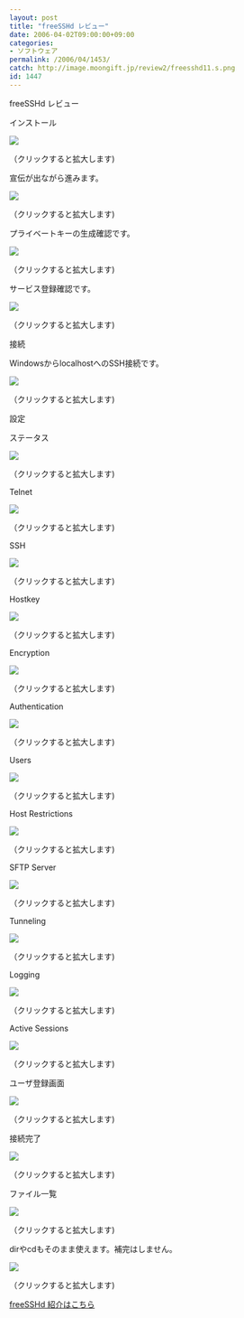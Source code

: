```yaml
---
layout: post
title: "freeSSHd レビュー"
date: 2006-04-02T09:00:00+09:00
categories:
- ソフトウェア
permalink: /2006/04/1453/
catch: http://image.moongift.jp/review2/freesshd11.s.png
id: 1447
---
```

freeSSHd レビュー  
<!--more-->

インストール

  

[![](http://image.moongift.jp/review2/freesshd1.s.png)](http://image.moongift.jp/review2/freesshd1.png)  
  
（クリックすると拡大します)

  

宣伝が出ながら進みます。

  

[![](http://image.moongift.jp/review2/freesshd2.s.png)](http://image.moongift.jp/review2/freesshd2.png)  
  
（クリックすると拡大します)

  

プライベートキーの生成確認です。

  

[![](http://image.moongift.jp/review2/freesshd3.s.png)](http://image.moongift.jp/review2/freesshd3.png)  
  
（クリックすると拡大します)

  

サービス登録確認です。

  

[![](http://image.moongift.jp/review2/freesshd4.s.png)](http://image.moongift.jp/review2/freesshd4.png)  
  
（クリックすると拡大します)

  

接続

  

WindowsからlocalhostへのSSH接続です。

  

[![](http://image.moongift.jp/review2/freesshd5.s.png)](http://image.moongift.jp/review2/freesshd5.png)  
  
（クリックすると拡大します)

  

設定

  

ステータス

  

[![](http://image.moongift.jp/review2/freesshd6.s.png)](http://image.moongift.jp/review2/freesshd6.png)  
  
（クリックすると拡大します)

  

Telnet

  

[![](http://image.moongift.jp/review2/freesshd7.s.png)](http://image.moongift.jp/review2/freesshd7.png)  
  
（クリックすると拡大します)

  

SSH

  

[![](http://image.moongift.jp/review2/freesshd8.s.png)](http://image.moongift.jp/review2/freesshd8.png)  
  
（クリックすると拡大します)

  

Hostkey

  

[![](http://image.moongift.jp/review2/freesshd9.s.png)](http://image.moongift.jp/review2/freesshd9.png)  
  
（クリックすると拡大します)

  

Encryption

  

[![](http://image.moongift.jp/review2/freesshd10.s.png)](http://image.moongift.jp/review2/freesshd10.png)  
  
（クリックすると拡大します)

  

Authentication

  

[![](http://image.moongift.jp/review2/freesshd11.s.png)](http://image.moongift.jp/review2/freesshd11.png)  
  
（クリックすると拡大します)

  

Users

  

[![](http://image.moongift.jp/review2/freesshd12.s.png)](http://image.moongift.jp/review2/freesshd12.png)  
  
（クリックすると拡大します)

  

Host Restrictions

  

[![](http://image.moongift.jp/review2/freesshd13.s.png)](http://image.moongift.jp/review2/freesshd13.png)  
  
（クリックすると拡大します)

  

SFTP Server

  

[![](http://image.moongift.jp/review2/freesshd14.s.png)](http://image.moongift.jp/review2/freesshd14.png)  
  
（クリックすると拡大します)

  

Tunneling

  

[![](http://image.moongift.jp/review2/freesshd15.s.png)](http://image.moongift.jp/review2/freesshd15.png)  
  
（クリックすると拡大します)

  

Logging

  

[![](http://image.moongift.jp/review2/freesshd16.s.png)](http://image.moongift.jp/review2/freesshd16.png)  
  
（クリックすると拡大します)

  

Active Sessions

  

[![](http://image.moongift.jp/review2/freesshd17.s.png)](http://image.moongift.jp/review2/freesshd17.png)  
  
（クリックすると拡大します)

  

ユーザ登録画面

  

[![](http://image.moongift.jp/review2/freesshd18.s.png)](http://image.moongift.jp/review2/freesshd18.png)  
  
（クリックすると拡大します)

  

接続完了

  

[![](http://image.moongift.jp/review2/freesshd19.s.png)](http://image.moongift.jp/review2/freesshd19.png)  
  
（クリックすると拡大します)

  

ファイル一覧

  

[![](http://image.moongift.jp/review2/freesshd20.s.png)](http://image.moongift.jp/review2/freesshd20.png)  
  
（クリックすると拡大します)

  

dirやcdもそのまま使えます。補完はしません。

  

[![](http://image.moongift.jp/review2/freesshd21.s.png)](http://image.moongift.jp/review2/freesshd21.png)  
  
（クリックすると拡大します)

  

[freeSSHd 紹介はこちら](http://oss.moongift.jp/intro/i-1450.html)

